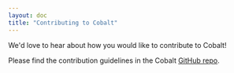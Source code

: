 ```yaml
---
layout: doc
title: "Contributing to Cobalt"
---
```


We'd love to hear about how you would like to contribute to Cobalt!

Please find the contribution guidelines in the Cobalt
[GitHub repo](https://github.com/youtube/cobalt/blob/main/CONTRIBUTING.md).
